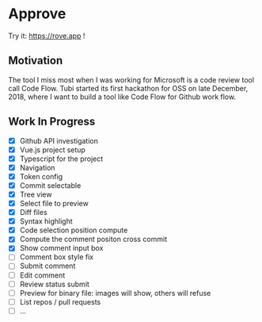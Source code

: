# Approve

Try it: https://rove.app !

## Motivation

The tool I miss most when I was working for Microsoft is a code review tool call Code Flow. Tubi started its first hackathon for OSS on late December, 2018, where I want to build a tool like Code Flow for Github work flow.

## Work In Progress

- [x] Github API investigation
- [x] Vue.js project setup
- [x] Typescript for the project
- [x] Navigation
- [x] Token config
- [x] Commit selectable
- [x] Tree view
- [x] Select file to preview
- [x] Diff files
- [x] Syntax highlight
- [x] Code selection position compute
- [x] Compute the comment positon cross commit
- [x] Show comment input box
- [ ] Comment box style fix
- [ ] Submit comment
- [ ] Edit comment
- [ ] Review status submit
- [ ] Preview for binary file: images will show, others will refuse
- [ ] List repos / pull requests
- [ ] ...
